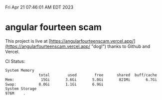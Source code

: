Fri Apr 21 07:46:01 AM EDT 2023

# angular fourteen scam


This project is live at [https://angularfourteenscam.vercel.app/](https://angularfourteenscam.vercel.app/ "dog!") thanks to Github and Vercel.

CI Status: 

```bash
System Memory
               total        used        free      shared  buff/cache   available
Mem:            15Gi       3.6Gi       5.0Gi       821Mi       6.7Gi        10Gi
Swap:          8.0Gi       1.1Gi       6.9Gi
System Storage
976M	.
```

